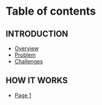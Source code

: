 # Table of contents

## INTRODUCTION

* [Overview](README.md)
* [Problem](introduction/problem.md)
* [Challenges](introduction/challenges.md)

## HOW IT WORKS

* [Page 1](how-it-works/page-1.md)
